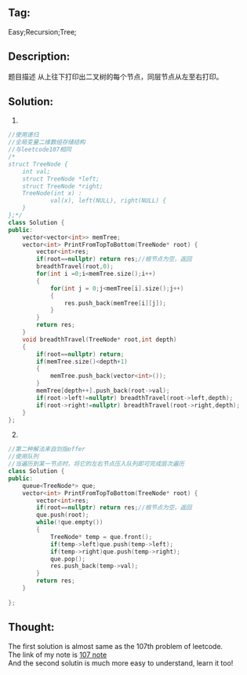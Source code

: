 ## Tag:
Easy;Recursion;Tree;

## Description:
题目描述
从上往下打印出二叉树的每个节点，同层节点从左至右打印。

## Solution:
1.
```c++
//使用递归
//全局变量二维数组存储结构
//与leetcode107相同
/*
struct TreeNode {
	int val;
	struct TreeNode *left;
	struct TreeNode *right;
	TreeNode(int x) :
			val(x), left(NULL), right(NULL) {
	}
};*/
class Solution {
public:
    vector<vector<int>> memTree;
    vector<int> PrintFromTopToBottom(TreeNode* root) {
        vector<int>res;
        if(root==nullptr) return res;//根节点为空，返回
        breadthTravel(root,0);
        for(int i =0;i<memTree.size();i++)
        {
            for(int j = 0;j<memTree[i].size();j++)
            {
                res.push_back(memTree[i][j]);
            }
        }
        return res;
    }
    void breadthTravel(TreeNode* root,int depth)
    {
        if(root==nullptr) return;
        if(memTree.size()<depth+1)
        {
            memTree.push_back(vector<int>());
        }
        memTree[depth++].push_back(root->val);
        if(root->left!=nullptr) breadthTravel(root->left,depth);
        if(root->right!=nullptr) breadthTravel(root->right,depth);
    }
};
```
2. 
```c++
//第二种解法来自剑指offer
//使用队列
//当遍历到某一节点时，将它的左右节点压入队列即可完成层次遍历
class Solution {
public:
    queue<TreeNode*> que;
    vector<int> PrintFromTopToBottom(TreeNode* root) {
        vector<int>res;
        if(root==nullptr) return res;//根节点为空，返回
        que.push(root);
        while(!que.empty())
        {
            TreeNode* temp = que.front();
            if(temp->left)que.push(temp->left);
            if(temp->right)que.push(temp->right);
            que.pop();
            res.push_back(temp->val);
        }
        return res;
    }
    
};
```
## Thought:
The first solution is almost same as the 107th problem of leetcode. <br>
The link of my note is [107 note](https://github.com/Mindbooom/LeetCodeNote/blob/master/Problem/Tree/107.%20Binary%20Tree%20Level%20Order%20Traversal%20II.md)  
And the second solutin is much more easy to understand, learn it too!
